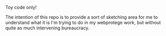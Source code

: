 Toy code only!

The intention of this repo is to provide a sort of sketching area for me
to understand what it is I'm trying to do in my webprotege work, but
without quite as much intervening bureaucracy.
